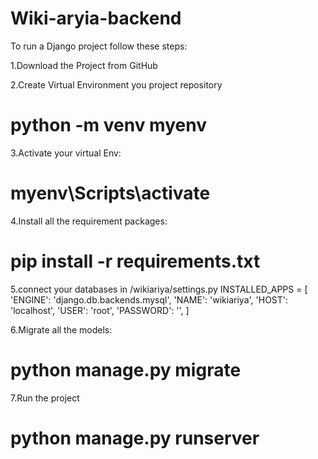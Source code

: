 # Wiki-aryia-backend
To run a Django project follow these steps:

1.Download the Project from GitHub

2.Create Virtual Environment you project repository

# python -m venv myenv

3.Activate your virtual Env:
# myenv\Scripts\activate

4.Install all the requirement packages:
# pip install -r requirements.txt

5.connect your databases in /wikiariya/settings.py
 INSTALLED_APPS = [
'ENGINE': 'django.db.backends.mysql',
        'NAME': 'wikiariya',
        'HOST': 'localhost',
        'USER': 'root',
        'PASSWORD': '',
]


6.Migrate all the models:
# python manage.py migrate

7.Run the project
# python manage.py runserver



